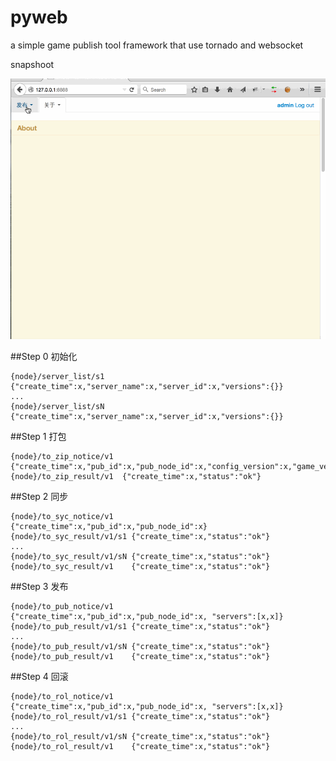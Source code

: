 # pyweb
a simple game publish tool framework that use tornado and websocket

snapshoot

![](./snapshoot/pub.gif)

##Step 0 初始化
```
{node}/server_list/s1   {"create_time":x,"server_name":x,"server_id":x,"versions":{}}
...
{node}/server_list/sN   {"create_time":x,"server_name":x,"server_id":x,"versions":{}}
```

##Step 1 打包
```
{node}/to_zip_notice/v1  {"create_time":x,"pub_id":x,"pub_node_id":x,"config_version":x,"game_version":x}
{node}/to_zip_result/v1  {"create_time":x,"status":"ok"}
```

##Step 2 同步
```
{node}/to_syc_notice/v1    {"create_time":x,"pub_id":x,"pub_node_id":x}
{node}/to_syc_result/v1/s1 {"create_time":x,"status":"ok"}
...
{node}/to_syc_result/v1/sN {"create_time":x,"status":"ok"}
{node}/to_syc_result/v1    {"create_time":x,"status":"ok"} 
```

##Step 3 发布
```
{node}/to_pub_notice/v1    {"create_time":x,"pub_id":x,"pub_node_id":x, "servers":[x,x]}
{node}/to_pub_result/v1/s1 {"create_time":x,"status":"ok"}
...
{node}/to_pub_result/v1/sN {"create_time":x,"status":"ok"}
{node}/to_pub_result/v1    {"create_time":x,"status":"ok"}
```

##Step 4 回滚
```
{node}/to_rol_notice/v1    {"create_time":x,"pub_id":x,"pub_node_id":x, "servers":[x,x]}
{node}/to_rol_result/v1/s1 {"create_time":x,"status":"ok"}
...
{node}/to_rol_result/v1/sN {"create_time":x,"status":"ok"}
{node}/to_rol_result/v1    {"create_time":x,"status":"ok"}
```


